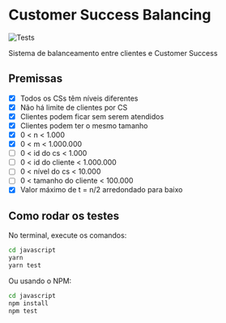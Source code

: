 # Customer Success Balancing

![Tests](https://github.com/hugofabricio/cs-balancing/actions/workflows/build.yml/badge.svg)

Sistema de balanceamento entre clientes e Customer Success

## Premissas

- [x] Todos os CSs têm níveis diferentes
- [x] Não há limite de clientes por CS
- [x] Clientes podem ficar sem serem atendidos
- [x] Clientes podem ter o mesmo tamanho
- [x] 0 < n < 1.000
- [x] 0 < m < 1.000.000
- [ ] 0 < id do cs < 1.000
- [ ] 0 < id do cliente < 1.000.000
- [ ] 0 < nível do cs < 10.000
- [ ] 0 < tamanho do cliente < 100.000
- [x] Valor máximo de t = n/2 arredondado para baixo

## Como rodar os testes

No terminal, execute os comandos:

```bash
cd javascript
yarn
yarn test
```

Ou usando o NPM:

```bash
cd javascript
npm install
npm test
```
